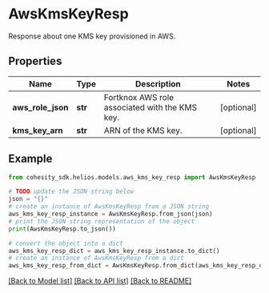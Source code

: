# AwsKmsKeyResp

Response about one KMS key provisioned in AWS.

## Properties

Name | Type | Description | Notes
------------ | ------------- | ------------- | -------------
**aws_role_json** | **str** | Fortknox AWS role associated with the KMS key. | [optional] 
**kms_key_arn** | **str** | ARN of the KMS key. | [optional] 

## Example

```python
from cohesity_sdk.helios.models.aws_kms_key_resp import AwsKmsKeyResp

# TODO update the JSON string below
json = "{}"
# create an instance of AwsKmsKeyResp from a JSON string
aws_kms_key_resp_instance = AwsKmsKeyResp.from_json(json)
# print the JSON string representation of the object
print(AwsKmsKeyResp.to_json())

# convert the object into a dict
aws_kms_key_resp_dict = aws_kms_key_resp_instance.to_dict()
# create an instance of AwsKmsKeyResp from a dict
aws_kms_key_resp_from_dict = AwsKmsKeyResp.from_dict(aws_kms_key_resp_dict)
```
[[Back to Model list]](../README.md#documentation-for-models) [[Back to API list]](../README.md#documentation-for-api-endpoints) [[Back to README]](../README.md)


